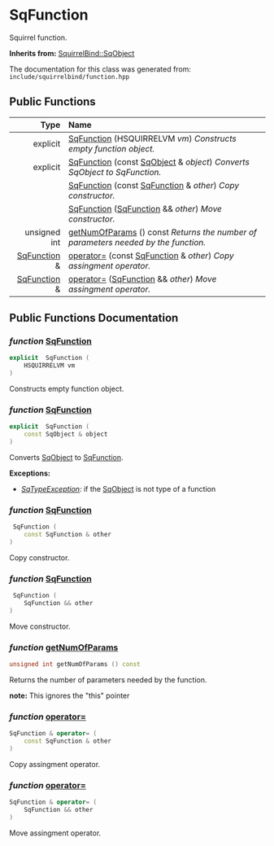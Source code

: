SqFunction
===================================

Squirrel function. 

**Inherits from:** [SquirrelBind::SqObject](SquirrelBind_SqObject.html)

The documentation for this class was generated from: `include/squirrelbind/function.hpp`



## Public Functions

| Type | Name |
| -------: | :------- |
|  explicit  | [SqFunction](#f4d31e08) (HSQUIRRELVM _vm_)  _Constructs empty function object._ |
|  explicit  | [SqFunction](#d49b9e4a) (const [SqObject](SquirrelBind_SqObject.html) & _object_)  _Converts SqObject to SqFunction._ |
|   | [SqFunction](#52719b3c) (const [SqFunction](SquirrelBind_SqFunction.html) & _other_)  _Copy constructor._ |
|   | [SqFunction](#2f74b37f) ([SqFunction](SquirrelBind_SqFunction.html) && _other_)  _Move constructor._ |
|  unsigned int | [getNumOfParams](#f3ab091a) () const  _Returns the number of parameters needed by the function._ |
|  [SqFunction](SquirrelBind_SqFunction.html) & | [operator=](#21c57d22) (const [SqFunction](SquirrelBind_SqFunction.html) & _other_)  _Copy assingment operator._ |
|  [SqFunction](SquirrelBind_SqFunction.html) & | [operator=](#ad5b95b6) ([SqFunction](SquirrelBind_SqFunction.html) && _other_)  _Move assingment operator._ |


## Public Functions Documentation

### _function_ <a id="f4d31e08" href="#f4d31e08">SqFunction</a>

```cpp
explicit  SqFunction (
    HSQUIRRELVM vm
) 
```

Constructs empty function object. 

### _function_ <a id="d49b9e4a" href="#d49b9e4a">SqFunction</a>

```cpp
explicit  SqFunction (
    const SqObject & object
) 
```

Converts [SqObject](SquirrelBind_SqObject.html) to [SqFunction](SquirrelBind_SqFunction.html). 

**Exceptions:**
* _[SqTypeException](SquirrelBind_SqTypeException.html):_ if the [SqObject](SquirrelBind_SqObject.html) is not type of a function 


### _function_ <a id="52719b3c" href="#52719b3c">SqFunction</a>

```cpp
 SqFunction (
    const SqFunction & other
) 
```

Copy constructor. 

### _function_ <a id="2f74b37f" href="#2f74b37f">SqFunction</a>

```cpp
 SqFunction (
    SqFunction && other
) 
```

Move constructor. 

### _function_ <a id="f3ab091a" href="#f3ab091a">getNumOfParams</a>

```cpp
unsigned int getNumOfParams () const 
```

Returns the number of parameters needed by the function. 

**note:** This ignores the "this" pointer 


### _function_ <a id="21c57d22" href="#21c57d22">operator=</a>

```cpp
SqFunction & operator= (
    const SqFunction & other
) 
```

Copy assingment operator. 

### _function_ <a id="ad5b95b6" href="#ad5b95b6">operator=</a>

```cpp
SqFunction & operator= (
    SqFunction && other
) 
```

Move assingment operator. 



